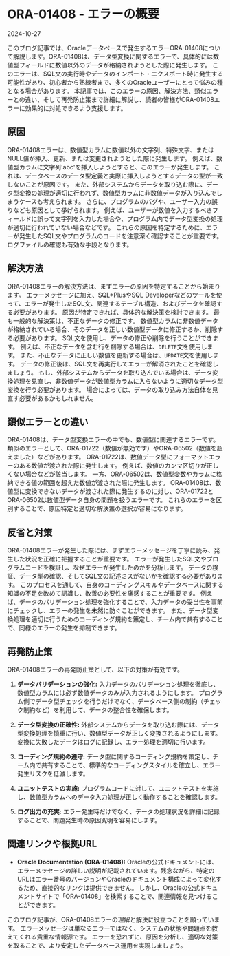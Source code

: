 # ORA-01408 - エラーの概要
2024-10-27

このブログ記事では、Oracleデータベースで発生するエラーORA-01408について解説します。ORA-01408は、データ型変換に関するエラーで、具体的には数値型フィールドに数値以外のデータが格納されようとした際に発生します。  このエラーは、SQL文の実行時やデータのインポート・エクスポート時に発生する可能性があり、初心者から熟練者まで、多くのOracleユーザーにとって悩みの種となる場合があります。  本記事では、このエラーの原因、解決方法、類似エラーとの違い、そして再発防止策まで詳細に解説し、読者の皆様がORA-01408エラーに効果的に対処できるよう支援します。


## 原因

ORA-01408エラーは、数値型カラムに数値以外の文字列、特殊文字、またはNULL値が挿入、更新、または変更されようとした際に発生します。  例えば、数値型カラムに文字列'abc'を挿入しようとすると、このエラーが発生します。  これは、データベースのデータ型定義と実際に挿入しようとするデータの型が一致しないことが原因です。  また、外部システムからデータを取り込む際に、データ型変換の処理が適切に行われず、数値型カラムに非数値データが入り込んでしまうケースも考えられます。  さらに、プログラムのバグや、ユーザー入力の誤りなども原因として挙げられます。  例えば、ユーザーが数値を入力するべきフィールドに誤って文字列を入力した場合や、プログラム内でデータ型変換の処理が適切に行われていない場合などです。  これらの原因を特定するために、エラーが発生したSQL文やプログラムのコードを注意深く確認することが重要です。  ログファイルの確認も有効な手段となります。


## 解決方法

ORA-01408エラーの解決方法は、まずエラーの原因を特定することから始まります。  エラーメッセージに加え、SQL*PlusやSQL Developerなどのツールを使って、エラーが発生したSQL文、関連するテーブル構造、およびデータを確認する必要があります。  原因が特定できれば、具体的な解決策を検討できます。  最も一般的な解決策は、不正なデータの修正です。  数値型カラムに非数値データが格納されている場合、そのデータを正しい数値型データに修正するか、削除する必要があります。  SQL文を使用し、データの修正や削除を行うことができます。  例えば、不正なデータを含む行を削除する場合は、`DELETE`文を使用します。  また、不正なデータに正しい数値を更新する場合は、`UPDATE`文を使用します。  データの修正後は、SQL文を再実行してエラーが解消されたことを確認しましょう。  もし、外部システムからデータを取り込んでいる場合は、データ変換処理を見直し、非数値データが数値型カラムに入らないように適切なデータ型変換を行う必要があります。  場合によっては、データの取り込み方法自体を見直す必要があるかもしれません。


## 類似エラーとの違い

ORA-01408は、データ型変換エラーの中でも、数値型に関連するエラーです。  類似のエラーとして、ORA-01722（数値が無効です）やORA-06502（数値を超えました）などがあります。  ORA-01722は、数値データ型にフォーマットエラーのある数値が渡された際に発生します。 例えば、数値のカンマ区切りが正しくない場合などが該当します。  一方、ORA-06502は、数値型変数やカラムに格納できる値の範囲を超えた数値が渡された際に発生します。  ORA-01408は、数値型に変換できないデータが渡された際に発生するのに対し、ORA-01722とORA-06502は数値型データ自身の問題を扱うエラーです。  これらのエラーを区別することで、原因特定と適切な解決策の選択が容易になります。


## 反省と対策

ORA-01408エラーが発生した際には、まずエラーメッセージを丁寧に読み、発生した状況を正確に把握することが重要です。  エラーが発生したSQL文やプログラムコードを検証し、なぜエラーが発生したのかを分析します。  データの検証、データ型の確認、そしてSQL文の記述ミスがないかを確認する必要があります。  このプロセスを通して、自身のコーディングスキルやデータベースに関する知識の不足を改めて認識し、改善の必要性を痛感することが重要です。  例えば、データのバリデーション処理を強化することで、入力データの妥当性を事前にチェックし、エラーの発生を未然に防ぐことができます。  また、データ型変換処理を適切に行うためのコーディング規約を策定し、チーム内で共有することで、同様のエラーの発生を抑制できます。


## 再発防止策

ORA-01408エラーの再発防止策として、以下の対策が有効です。

1. **データバリデーションの強化:**  入力データのバリデーション処理を徹底し、数値型カラムには必ず数値データのみが入力されるようにします。  プログラム側でデータ型チェックを行うだけでなく、データベース側の制約（チェック制約など）を利用して、データの整合性を確保します。

2. **データ型変換の正確性:**  外部システムからデータを取り込む際には、データ型変換処理を慎重に行い、数値型データが正しく変換されるようにします。  変換に失敗したデータはログに記録し、エラー処理を適切に行います。

3. **コーディング規約の遵守:**  データ型に関するコーディング規約を策定し、チーム内で共有することで、標準的なコーディングスタイルを確立し、エラー発生リスクを低減します。

4. **ユニットテストの実施:**  プログラムコードに対して、ユニットテストを実施し、数値型カラムへのデータ入力処理が正しく動作することを確認します。

5. **ログ出力の充実:**  エラー発生時だけでなく、データの処理状況を詳細に記録することで、問題発生時の原因究明を容易にします。


## 関連リンクや根拠URL

* **Oracle Documentation (ORA-01408):**  Oracleの公式ドキュメントには、エラーメッセージの詳しい説明が記載されています。残念ながら、特定のURLはエラー番号のバージョンやOracleのドキュメント構成によって変化するため、直接的なリンクは提供できません。  しかし、Oracleの公式ドキュメントサイトで「ORA-01408」を検索することで、関連情報を見つけることができます。


このブログ記事が、ORA-01408エラーの理解と解決に役立つことを願っています。  エラーメッセージは単なるエラーではなく、システムの状態や問題点を教えてくれる貴重な情報源です。  エラーを恐れずに、原因を分析し、適切な対策を取ることで、より安定したデータベース運用を実現しましょう。